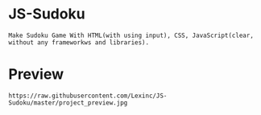 # JS-Sudoku

    Make Sudoku Game With HTML(with using input), CSS, JavaScript(clear, without any frameworkws and libraries).

# Preview

    https://raw.githubusercontent.com/Lexinc/JS-Sudoku/master/project_preview.jpg
